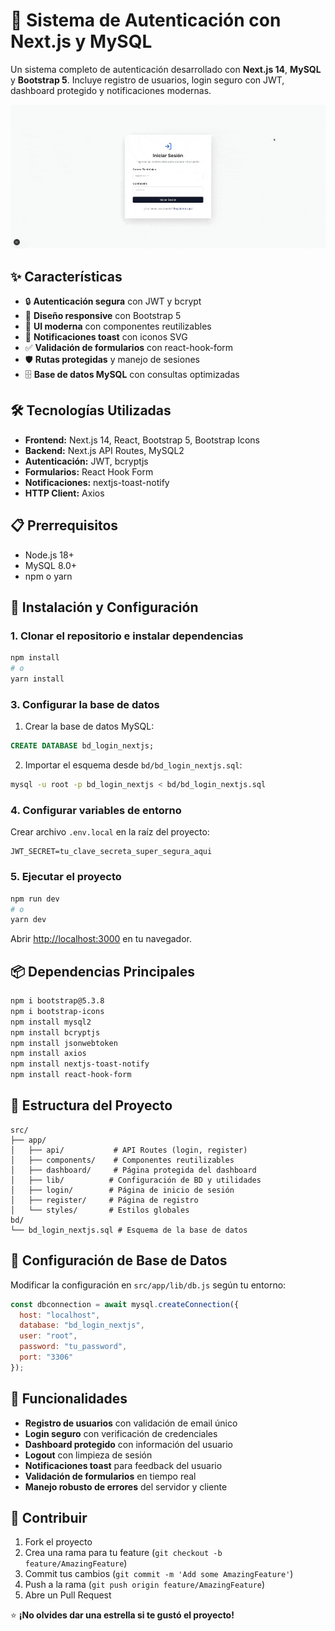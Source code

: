 # 🔐 Sistema de Autenticación con Next.js y MySQL

Un sistema completo de autenticación desarrollado con **Next.js 14**, **MySQL** y **Bootstrap 5**. Incluye registro de usuarios, login seguro con JWT, dashboard protegido y notificaciones modernas.

![Demo](https://raw.githubusercontent.com/urian121/imagenes-proyectos-github/refs/heads/master/sistema-login-con-nextjs-y-mysql.gif)

## ✨ Características

- 🔒 **Autenticación segura** con JWT y bcrypt
- 📱 **Diseño responsive** con Bootstrap 5
- 🎨 **UI moderna** con componentes reutilizables
- 🔔 **Notificaciones toast** con iconos SVG
- ✅ **Validación de formularios** con react-hook-form
- 🛡️ **Rutas protegidas** y manejo de sesiones
- 🗄️ **Base de datos MySQL** con consultas optimizadas

## 🛠️ Tecnologías Utilizadas

- **Frontend:** Next.js 14, React, Bootstrap 5, Bootstrap Icons
- **Backend:** Next.js API Routes, MySQL2
- **Autenticación:** JWT, bcryptjs
- **Formularios:** React Hook Form
- **Notificaciones:** nextjs-toast-notify
- **HTTP Client:** Axios

## 📋 Prerrequisitos

- Node.js 18+ 
- MySQL 8.0+
- npm o yarn

## 🚀 Instalación y Configuración

### 1. Clonar el repositorio e instalar dependencias
```bash
npm install
# o
yarn install
```

### 3. Configurar la base de datos
1. Crear la base de datos MySQL:
```sql
CREATE DATABASE bd_login_nextjs;
```

2. Importar el esquema desde `bd/bd_login_nextjs.sql`:
```bash
mysql -u root -p bd_login_nextjs < bd/bd_login_nextjs.sql
```

### 4. Configurar variables de entorno
Crear archivo `.env.local` en la raíz del proyecto:
```env
JWT_SECRET=tu_clave_secreta_super_segura_aqui
```

### 5. Ejecutar el proyecto
```bash
npm run dev
# o
yarn dev
```

Abrir [http://localhost:3000](http://localhost:3000) en tu navegador.

## 📦 Dependencias Principales

```bash
npm i bootstrap@5.3.8
npm i bootstrap-icons
npm install mysql2
npm install bcryptjs
npm install jsonwebtoken
npm install axios
npm install nextjs-toast-notify
npm install react-hook-form
```

## 📁 Estructura del Proyecto

```
src/
├── app/
│   ├── api/           # API Routes (login, register)
│   ├── components/    # Componentes reutilizables
│   ├── dashboard/     # Página protegida del dashboard
│   ├── lib/          # Configuración de BD y utilidades
│   ├── login/        # Página de inicio de sesión
│   ├── register/     # Página de registro
│   └── styles/       # Estilos globales
bd/
└── bd_login_nextjs.sql # Esquema de la base de datos
```

## 🔧 Configuración de Base de Datos

Modificar la configuración en `src/app/lib/db.js` según tu entorno:

```javascript
const dbconnection = await mysql.createConnection({
  host: "localhost",
  database: "bd_login_nextjs", 
  user: "root",
  password: "tu_password",
  port: "3306"
});
```

## 🎯 Funcionalidades

- **Registro de usuarios** con validación de email único
- **Login seguro** con verificación de credenciales
- **Dashboard protegido** con información del usuario
- **Logout** con limpieza de sesión
- **Notificaciones toast** para feedback del usuario
- **Validación de formularios** en tiempo real
- **Manejo robusto de errores** del servidor y cliente

## 🤝 Contribuir

1. Fork el proyecto
2. Crea una rama para tu feature (`git checkout -b feature/AmazingFeature`)
3. Commit tus cambios (`git commit -m 'Add some AmazingFeature'`)
4. Push a la rama (`git push origin feature/AmazingFeature`)
5. Abre un Pull Request


⭐ **¡No olvides dar una estrella si te gustó el proyecto!**


